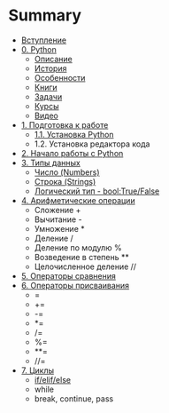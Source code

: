 # Summary

* [Вступление](README.md)
* [0. Python](python.md)
  * [Описание](python/opisanie.md)
  * [История](python/istoriya.md)
  * [Особенности](python/osobennosti.md)
  * [Книги](python/knigi.md)
  * [Задачи](python/zadachi.md)
  * [Курсы](python/kursi.md)
  * [Видео](python/video.md)
* [1. Подготовка к работе](chapter1.md)
  * [1.1. Установка Python](chapter1/ustanovka-python.md)
  * 1.2. Установка редактора кода
* [2. Начало работы с Python](yfdfwerwer.md)
* [3. Типы данных](tipi-dannih.md)
  * [Число \(Numbers\)](tipi-dannih/chislo-numbers-int.md)
  * [Строка \(Strings\)](tipi-dannih/stroka-strings-str.md)
  * [Логический тип - bool:True/False](tipi-dannih/logicheskii-tip-booltruefalse.md)
* [4. Арифметические операции](arifmeticheskie-operatsii.md)
  * Сложение +
  * Вычитание -
  * Умножение \*
  * Деление /
  * Деление по модулю %
  * Возведение в степень \*\*
  * Целочисленное деление //
* [5. Операторы сравнения](operatori-sravneniya.md)
* [6. Операторы присваивания](operatori-prisvaivaniya.md)
  * =
  * +=
  * -=
  * \*=
  * /=
  * %=
  * \*\*=
  * //=
* [7. Циклы](tsikli.md)
  * [if/elif/else](tsikli/ifelifelse.md)
  * while
  * break, continue, pass

